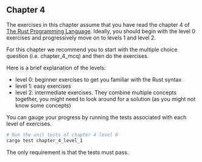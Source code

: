 ## Chapter 4

The exercises in this chapter assume that you have read the chapter 4 of [The Rust Programming Language](https://doc.rust-lang.org/book/ch04-00-understanding-ownership.html).
Ideally, you should begin with the level 0 exercises and progressively move on to levels 1 and level 2.

For this chapter we recommend you to start with the multiple choice question (i.e. chapter_4_mcq) and then do the exercises.

Here is a brief explanation of the levels:

- level 0: beginner exercises to get you familiar with the Rust syntax
- level 1: easy exercises
- level 2: intermediate exercises. They combine multiple concepts together, you might need to look around for a solution (as you might not know some concepts)



You can gauge your progress by running the tests associated with each level of exercises.

```sh
# Run the unit tests of chapter 4 level 0
cargo test chapter_4_level_1
```

The only requirement is that the tests must pass.
